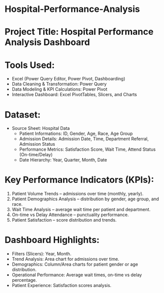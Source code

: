 # Hospital-Performance-Analysis
# Project Title: Hospital Performance Analysis Dashboard

# Tools Used:
* Excel (Power Query Editor, Power Pivot, Dashboarding)
* Data Cleaning & Transformation: Power Query
* Data Modeling & KPI Calculations: Power Pivot
* Interactive Dashboard: Excel PivotTables, Slicers, and Charts

# Dataset:
* Source Sheet: Hospital Data
  * Patient Informations: ID, Gender, Age, Race, Age Group
  * Admission Details: Admission Date, Time, Department Referral, Admission Status
  * Performance Metrics: Satisfaction Score, Wait Time, Attend Status (On-time/Delay)
  * Date Hierarchy: Year, Quarter, Month, Date

# Key Performance Indicators (KPIs):

1. Patient Volume Trends – admissions over time (monthly, yearly).
2. Patient Demographics Analysis – distribution by gender, age group, and race.
3. Wait Time Analysis – average wait time per patient and department.
4. On-time vs Delay Attendance – punctuality performance.
5. Patient Satisfaction – score distribution and trends.

# Dashboard Highlights:

* Filters (Slicers): Year, Month.
* Trend Analysis: Area chart for admissions over time.
* Demographics: Column/Area charts for patient gender or age distribution.
* Operational Performance: Average wait times, on-time vs delay percentage.
* Patient Experience: Satisfaction scores analysis.

